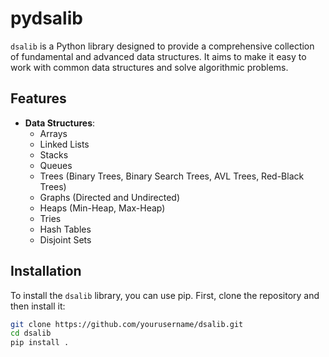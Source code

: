 # pydsalib

`dsalib` is a Python library designed to provide a comprehensive collection of fundamental and advanced data structures. It aims to make it easy to work with common data structures and solve algorithmic problems.

## Features

- **Data Structures**:
  - Arrays
  - Linked Lists
  - Stacks
  - Queues
  - Trees (Binary Trees, Binary Search Trees, AVL Trees, Red-Black Trees)
  - Graphs (Directed and Undirected)
  - Heaps (Min-Heap, Max-Heap)
  - Tries
  - Hash Tables
  - Disjoint Sets

## Installation

To install the `dsalib` library, you can use pip. First, clone the repository and then install it:

```bash
git clone https://github.com/yourusername/dsalib.git
cd dsalib
pip install .
